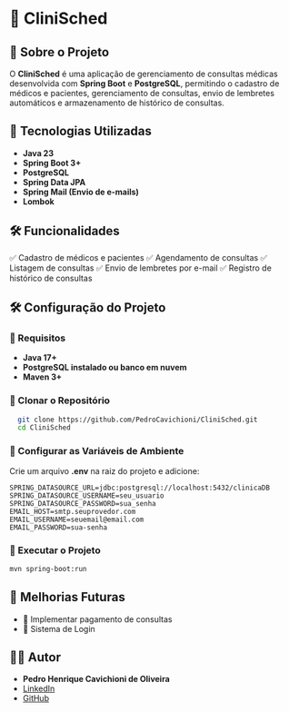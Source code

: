 # 🏥 CliniSched

## 📌 Sobre o Projeto
O **CliniSched** é uma aplicação de gerenciamento de consultas médicas desenvolvida com **Spring Boot** e **PostgreSQL**, permitindo o cadastro de médicos e pacientes, gerenciamento de consultas, envio de lembretes automáticos e armazenamento de histórico de consultas.

## 🚀 Tecnologias Utilizadas
- **Java 23**
- **Spring Boot 3+**
- **PostgreSQL**
- **Spring Data JPA**
- **Spring Mail (Envio de e-mails)**
- **Lombok**

## 🛠️ Funcionalidades
✅ Cadastro de médicos e pacientes
✅ Agendamento de consultas
✅ Listagem de consultas
✅ Envio de lembretes por e-mail
✅ Registro de histórico de consultas

## 🛠️ Configuração do Projeto

### 🔹 Requisitos
- **Java 17+**
- **PostgreSQL instalado ou banco em nuvem**
- **Maven 3+**

### 🔹 Clonar o Repositório
```bash
  git clone https://github.com/PedroCavichioni/CliniSched.git
  cd CliniSched
```

### 🔹 Configurar as Variáveis de Ambiente
Crie um arquivo **.env** na raiz do projeto e adicione:
```env
SPRING_DATASOURCE_URL=jdbc:postgresql://localhost:5432/clinicaDB
SPRING_DATASOURCE_USERNAME=seu_usuario
SPRING_DATASOURCE_PASSWORD=sua_senha
EMAIL_HOST=smtp.seuprovedor.com
EMAIL_USERNAME=seuemail@email.com
EMAIL_PASSWORD=sua-senha
```

### 🔹 Executar o Projeto
```bash
mvn spring-boot:run
```

## 📌 Melhorias Futuras
- 📌 Implementar pagamento de consultas
- 📌 Sistema de Login

## 👨‍💻 Autor
- **Pedro Henrique Cavichioni de Oliveira**
- [LinkedIn]([https://www.linkedin.com/in/seu-perfil](https://www.linkedin.com/in/pedro-henrique-cavichioni-de-oliveira-600028261/))
- [GitHub](https://github.com/PedroCavichioni)

